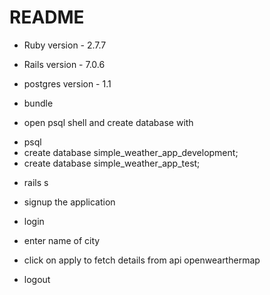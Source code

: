 # README

* Ruby version - 2.7.7

* Rails version - 7.0.6

* postgres version - 1.1

* bundle

* open psql shell and create database with
 - psql
 - create database simple_weather_app_development;
 - create database simple_weather_app_test;

* rails s

* signup the application

* login

* enter name of city

* click on apply to fetch details from api openwearthermap

* logout
